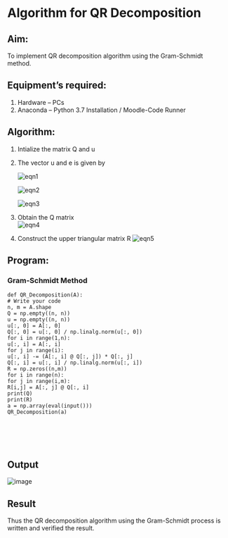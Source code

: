 # Algorithm for QR Decomposition
## Aim:
To implement QR decomposition algorithm using the Gram-Schmidt method.
## Equipment’s required:
1.	Hardware – PCs
2.	Anaconda – Python 3.7 Installation / Moodle-Code Runner
## Algorithm:
1.	Intialize the matrix Q and u
2.	The vector u and e is given by

    ![eqn1](./ex4.jpg)

    ![eqn2](./ex6.jpg)

    ![eqn3](./ex3.jpg)

3.	Obtain the Q matrix   
    ![eqn4](./ex1.jpg)
4.	Construct the upper triangular matrix R
    ![eqn5](./ex2.jpg)



## Program:
### Gram-Schmidt Method
```
def QR_Decomposition(A):
# Write your code
n, m = A.shape
Q = np.empty((n, n))
u = np.empty((n, n))
u[:, 0] = A[:, 0]
Q[:, 0] = u[:, 0] / np.linalg.norm(u[:, 0])
for i in range(1,n):
u[:, i] = A[:, i]
for j in range(i):
u[:, i] -= (A[:, i] @ Q[:, j]) * Q[:, j]
Q[:, i] = u[:, i] / np.linalg.norm(u[:, i])
R = np.zeros((n,m))
for i in range(n):
for j in range(i,m):
R[i,j] = A[:, j] @ Q[:, i]
print(Q)
print(R)
a = np.array(eval(input()))
QR_Decomposition(a)






```

## Output
![image](https://github.com/manojMKJ/QRdecomposition/assets/120717614/dc6fcc87-eb75-4730-9d68-3baa0776cfbe)


## Result
Thus the QR decomposition algorithm using the Gram-Schmidt process is written and verified the result.
